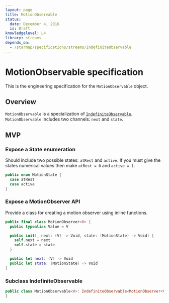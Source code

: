 ```yaml
---
layout: page
title: MotionObservable
status:
  date: December 4, 2016
  is: Draft
knowledgelevel: L4
library: streams
depends_on:
  - /starmap/specifications/streams/IndefiniteObservable
---
```


# MotionObservable specification

This is the engineering specification for the `MotionObservable` object.

## Overview

`MotionObservable` is a specialization of [`IndefiniteObservable`](IndefiniteObservable).
`MotionObservable` includes two channels: `next` and `state`.

## MVP

### Expose a State enumeration

Should include two possible states: `atRest` and `active`. If you must give the states numerical
values then make `atRest = 0` and `active = 1`.

```swift
public enum MotionState {
  case atRest
  case active
}
```

### Expose a MotionObserver API

Provide a class for creating a motion observer using inline functions.

```swift
public final class MotionObserver<V> {
  public typealias Value = V

  public init(_ next: (V) -> Void, state: (MotionState) -> Void) {
    self.next = next
    self.state = state
  }

  public let next: (V) -> Void
  public let state: (MotionState) -> Void
}
```

### Subclass IndefiniteObservable

```swift
public class MotionObservable<V>: IndefiniteObservable<MotionObserver<V>> {
}
```
